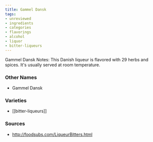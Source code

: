 ```yaml
---
title: Gammel Dansk
tags:
- unreviewed
- ingredients
- categories
- flavorings
- alcohol
- liquor
- bitter-liqueurs
---
```

Gammel Dansk Notes: This Danish liqueur is flavored with 29 herbs and spices. It's usually served at room temperature.

### Other Names

* Gammel Dansk

### Varieties

* [[bitter-liqueurs]]

### Sources
* http://foodsubs.com/LiqueurBitters.html
